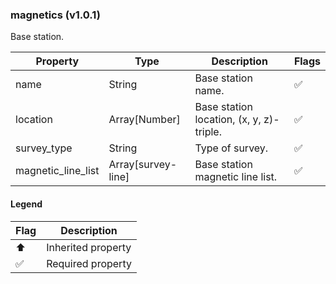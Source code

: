 ### magnetics (v1.0.1)
Base station.

| Property | Type | Description | Flags |
|---|---|---|---|
| name | String | Base station name. | ✅ |
| location | Array[Number] | Base station location, (x, y, z)-triple. | ✅ |
| survey_type | String | Type of survey. | ✅ |
| magnetic_line_list | Array[survey-line] | Base station magnetic line list. | ✅ |


#### Legend

| Flag | Description |
| --- | --- |
| ⬆️ | Inherited property |
| ✅ | Required property |

